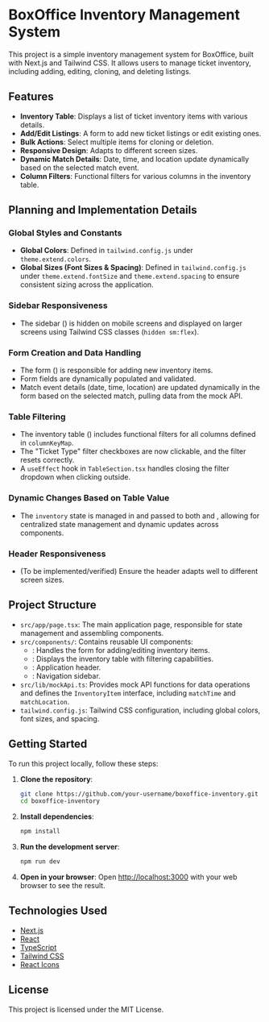 # BoxOffice Inventory Management System

This project is a simple inventory management system for BoxOffice, built with Next.js and Tailwind CSS. It allows users to manage ticket inventory, including adding, editing, cloning, and deleting listings.

## Features

- **Inventory Table**: Displays a list of ticket inventory items with various details.
- **Add/Edit Listings**: A form to add new ticket listings or edit existing ones.
- **Bulk Actions**: Select multiple items for cloning or deletion.
- **Responsive Design**: Adapts to different screen sizes.
- **Dynamic Match Details**: Date, time, and location update dynamically based on the selected match event.
- **Column Filters**: Functional filters for various columns in the inventory table.

## Planning and Implementation Details

### Global Styles and Constants
- **Global Colors**: Defined in `tailwind.config.js` under `theme.extend.colors`.
- **Global Sizes (Font Sizes & Spacing)**: Defined in `tailwind.config.js` under `theme.extend.fontSize` and `theme.extend.spacing` to ensure consistent sizing across the application.

### Sidebar Responsiveness
- The sidebar (<mcfile name="Sidebar.tsx" path="src/components/Sidebar.tsx"></mcfile>) is hidden on mobile screens and displayed on larger screens using Tailwind CSS classes (`hidden sm:flex`).

### Form Creation and Data Handling
- The form (<mcfile name="FormSection.tsx" path="src/components/FormSection.tsx"></mcfile>) is responsible for adding new inventory items.
- Form fields are dynamically populated and validated.
- Match event details (date, time, location) are updated dynamically in the form based on the selected match, pulling data from the mock API.

### Table Filtering
- The inventory table (<mcfile name="TableSection.tsx" path="src/components/TableSection.tsx"></mcfile>) includes functional filters for all columns defined in `columnKeyMap`.
- The "Ticket Type" filter checkboxes are now clickable, and the filter resets correctly.
- A `useEffect` hook in `TableSection.tsx` handles closing the filter dropdown when clicking outside.

### Dynamic Changes Based on Table Value
- The `inventory` state is managed in <mcfile name="page.tsx" path="src/app/page.tsx"></mcfile> and passed to both <mcfile name="FormSection.tsx" path="src/components/FormSection.tsx"></mcfile> and <mcfile name="TableSection.tsx" path="src/components/TableSection.tsx"></mcfile>, allowing for centralized state management and dynamic updates across components.

### Header Responsiveness
- (To be implemented/verified) Ensure the header adapts well to different screen sizes.

## Project Structure

-   `src/app/page.tsx`: The main application page, responsible for state management and assembling components.
-   `src/components/`: Contains reusable UI components:
    -   <mcfile name="FormSection.tsx" path="src/components/FormSection.tsx"></mcfile>: Handles the form for adding/editing inventory items.
    -   <mcfile name="TableSection.tsx" path="src/components/TableSection.tsx"></mcfile>: Displays the inventory table with filtering capabilities.
    -   <mcfile name="Header.tsx" path="src/components/Header.tsx"></mcfile>: Application header.
    -   <mcfile name="Sidebar.tsx" path="src/components/Sidebar.tsx"></mcfile>: Navigation sidebar.
-   `src/lib/mockApi.ts`: Provides mock API functions for data operations and defines the `InventoryItem` interface, including `matchTime` and `matchLocation`.
-   `tailwind.config.js`: Tailwind CSS configuration, including global colors, font sizes, and spacing.

## Getting Started

To run this project locally, follow these steps:

1.  **Clone the repository**:
    ```bash
    git clone https://github.com/your-username/boxoffice-inventory.git
    cd boxoffice-inventory
    ```

2.  **Install dependencies**:
    ```bash
    npm install
    ```

3.  **Run the development server**:
    ```bash
    npm run dev
    ```

4.  **Open in your browser**:
    Open [http://localhost:3000](http://localhost:3000) with your web browser to see the result.

## Technologies Used

-   [Next.js](https://nextjs.org/)
-   [React](https://react.dev/)
-   [TypeScript](https://www.typescriptlang.org/)
-   [Tailwind CSS](https://tailwindcss.com/)
-   [React Icons](https://react-icons.github.io/react-icons/)

## License

This project is licensed under the MIT License.
